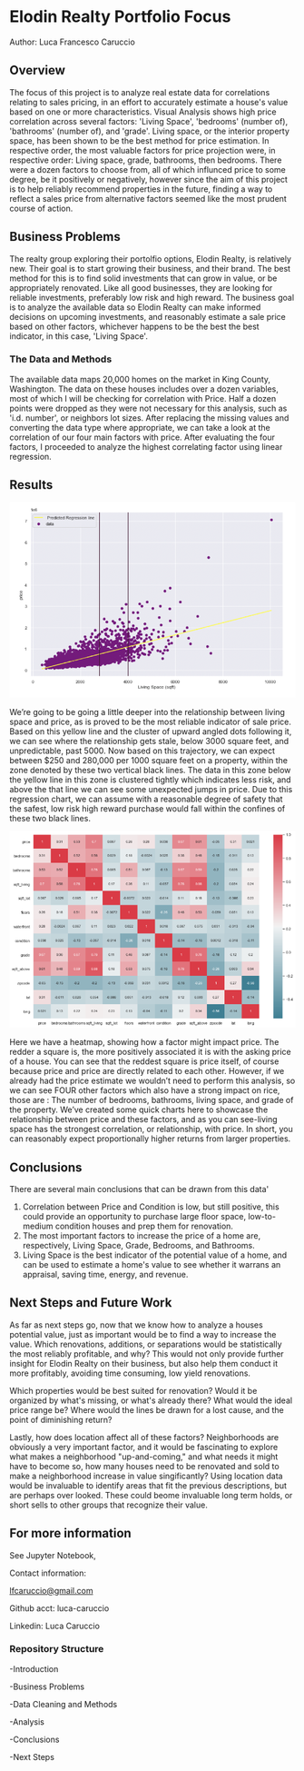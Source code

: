 # Elodin Realty Portfolio Focus

 Author: Luca Francesco Caruccio

## Overview

The focus of this project is to analyze real estate data for correlations relating to sales pricing, in an effort to accurately estimate a house's value based on one or more characteristics. Visual Analysis shows high price correlation across several factors: 'Living Space', 'bedrooms' (number of), 'bathrooms' (number of), and 'grade'. Living space, or the interior property space, has been shown to be the best method for price estimation. In respective order, the most valuable factors for price projection were, in respective order: Living space, grade, bathrooms, then bedrooms. There were a dozen factors to choose from, all of which influnced price to some degree, be it positively or negatively, however since the aim of this project is to help reliably recommend properties in the future, finding a way to reflect a sales price from alternative factors seemed like the most prudent course of action.

## Business Problems

The realty group exploring their portolfio options, Elodin Realty, is relatively new. Their goal is to start growing their business, and their brand. The best method for this is to find solid investments that can grow in value, or be appropriately renovated. Like all good businesses, they are looking for reliable investments, preferably low risk and high reward. The business goal is to analyze the available data so Elodin Realty can make informed decisions on upcoming investments, and reasonably estimate a sale price based on other factors, whichever happens to be the best the best indicator, in this case, 'Living Space'.

### The Data and Methods

The available data maps 20,000 homes on the market in King County, Washington. The data on these houses includes over a dozen variables, most of which I will be checking for correlation with Price. Half a dozen points were dropped as they were not necessary for this analysis, such as 'i.d. number', or neighbors lot sizes. After replacing the missing values and converting the data type where appropriate, we can take a look at the correlation of our four main factors with price. After evaluating the four factors, I proceeded to analyze the highest correlating factor using linear regression.

## Results

![](Regression_Model.png)

We’re going to be going a little deeper into the relationship between living space and price, as is proved to be the most reliable indicator of sale price. Based on this yellow line and the cluster of upward angled dots following it, we can see where the relationship gets stale, below 3000 square feet, and unpredictable, past 5000. Now based on this trajectory, we can expect between $250 and 280,000 per 1000 square feet on a property, within the zone denoted by these two vertical black lines. The data in this zone below the yellow line in this zone is clustered tightly which indicates less risk, and above the that line we can see some unexpected jumps in price. Due to this regression chart, we can assume with a reasonable degree of safety that the safest, low risk high reward purchase would fall within the confines of these two black lines.

![](download-5.png)

Here we have a heatmap, showing how a factor might impact price. The redder a square is, the more positively associated it is with the asking price of a house. You can see that the reddest square is price itself, of course because price and price are directly related to each other. However, if we already had the price estimate we wouldn’t need to perform this analysis, so we can see FOUR other factors which also have a strong impact on rice, those are : The number of bedrooms, bathrooms, living space, and grade of the property. We’ve created some quick charts here to showcase the relationship between price and these factors, and as you can see-living space has the strongest correlation, or relationship, with price. In short, you can reasonably expect proportionally higher returns from larger properties.


## Conclusions

There are several main conclusions that can be drawn from this data'

1. Correlation between Price and Condition is low, but still positive, this could provide an opportunity to purchase large floor space, low-to-medium condition houses and prep them for renovation.
2. The most important factors to increase the price of a home are, respectively, Living Space, Grade, Bedrooms, and Bathrooms.
3. Living Space is the best indicator of the potential value of a home, and can be used to estimate a home's value to see whether it warrans an appraisal, saving time, energy, and revenue.

## Next Steps and Future Work

As far as next steps go, now that we know how to analyze a houses potential value, just as important would be to find a way to increase the value. Which renovations, additions, or separations would be statistically the most reliably profitable, and why? This would not only provide further insight for Elodin Realty on their business, but also help them conduct it more profitably, avoiding time consuming, low yield renovations. 

Which properties would be best suited for renovation? Would it be organized by what's missing, or what's already there? What would the ideal price range be? Where would the lines be drawn for a lost cause, and the point of diminishing return?

Lastly, how does location affect all of these factors? Neighborhoods are obviously a very important factor, and it would be fascinating to explore what makes a neighborhood "up-and-coming," and what needs it might have to become so, how many houses need to be renovated and sold to make a neighborhood increase in value singificantly? Using location data would be invaluable to identify areas that fit the previous descriptions, but are perhaps over looked. These could beome invaluable long term holds, or short sells to other groups that recognize their value.

## For more information

See Jupyter Notebook, 

Contact information:

lfcaruccio@gmail.com

Github acct: luca-caruccio

Linkedin: Luca Caruccio


### Repository Structure
-Introduction

-Business Problems

-Data Cleaning and Methods

-Analysis 

-Conclusions

-Next Steps


